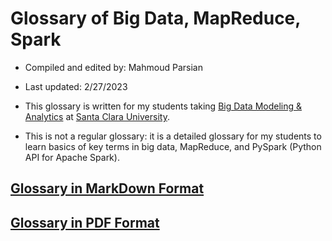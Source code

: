 # Glossary of Big Data, MapReduce, Spark

* Compiled and edited by: Mahmoud Parsian

* Last updated: 2/27/2023

* This glossary is written for my students taking 
[Big Data Modeling & Analytics](https://github.com/mahmoudparsian/big-data-mapreduce-course) 
at [Santa Clara University](https://www.scu.edu).

* This is not a regular glossary: it is a detailed glossary 
  for my students to learn basics of key terms in big data, 
  MapReduce, and PySpark (Python API for Apache Spark).


## [Glossary in MarkDown Format](./glossary_of_big_data_and_mapreduce.md)	


## [Glossary in PDF Format](./glossary_of_big_data_and_mapreduce.pdf)













